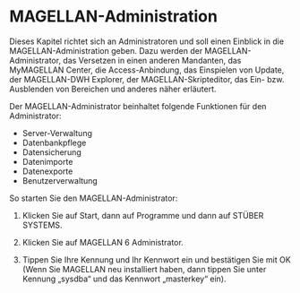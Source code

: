# MAGELLAN-Administration

Dieses Kapitel richtet sich an Administratoren und soll einen Einblick in die MAGELLAN-Administration geben. Dazu werden der MAGELLAN-Administrator, das Versetzen in einen anderen Mandanten, das MyMAGELLAN Center, die Access-Anbindung, das Einspielen von Update, der MAGELLAN-DWH Explorer, der MAGELLAN-Skripteditor, das Ein- bzw. Ausblenden von Bereichen und anderes näher erläutert. 

Der MAGELLAN-Administrator beinhaltet folgende Funktionen für den Administrator:

* Server-Verwaltung
* Datenbankpflege
* Datensicherung
* Datenimporte
* Datenexporte
* Benutzerverwaltung

So starten Sie den MAGELLAN-Administrator:

1. Klicken Sie auf Start, dann auf Programme und dann auf STÜBER SYSTEMS.

2. Klicken Sie auf MAGELLAN 6 Administrator.

3. Tippen Sie Ihre Kennung und Ihr Kennwort ein und bestätigen Sie mit OK (Wenn Sie MAGELLAN neu installiert haben, dann tippen Sie unter Kennung „sysdba“ und das Kennwort „masterkey“ ein).

